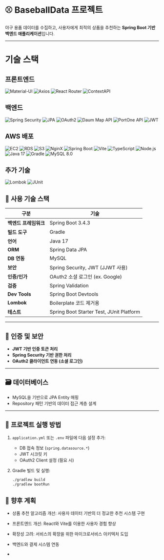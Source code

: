# ⚾ BaseballData 프로젝트

야구 용품 데이터를 수집하고, 사용자에게 최적의 상품을 추천하는 **Spring Boot 기반 백엔드 애플리케이션**입니다.

---
# 기술 스택

## 프론트엔드
![Material-UI](https://img.shields.io/badge/Material--UI-0081CB?style=flat&logo=material-ui&logoColor=white)
![Axios](https://img.shields.io/badge/Axios-5A29E4?style=flat&logo=axios&logoColor=white)
![React Router](https://img.shields.io/badge/React_Router-CA4245?style=flat&logo=react-router&logoColor=white)
![ContextAPI](https://img.shields.io/badge/ContextAPI-61DAFB?style=flat&logo=react&logoColor=black)

## 백엔드
![Spring Security](https://img.shields.io/badge/Spring_Security-6DB33F?style=flat&logo=spring-security&logoColor=white)
![JPA](https://img.shields.io/badge/JPA-6DB33F?style=flat&logo=hibernate&logoColor=white)
![OAuth2](https://img.shields.io/badge/OAuth2-000000?style=flat&logo=oauth&logoColor=white)
![Daum Map API](https://img.shields.io/badge/Daum_Map_API-FFCD00?style=flat&logo=kakao&logoColor=black)
![PortOne API](https://img.shields.io/badge/PortOne_API-FF6200?style=flat&logo=portone&logoColor=white)
![JWT](https://img.shields.io/badge/JWT-000000?style=flat&logo=json-web-tokens&logoColor=white)

## AWS 배포
![EC2](https://img.shields.io/badge/EC2-FF9900?style=flat&logo=amazon-ec2&logoColor=white)
![RDS](https://img.shields.io/badge/RDS-527FFF?style=flat&logo=amazon-rds&logoColor=white)
![S3](https://img.shields.io/badge/S3-569A31?style=flat&logo=amazon-s3&logoColor=white)
![NginX](https://img.shields.io/badge/NginX-009639?style=flat&logo=nginx&logoColor=white)
![Spring Boot](https://img.shields.io/badge/Spring_Boot-6DB33F?style=flat&logo=spring-boot&logoColor=white)
![Vite](https://img.shields.io/badge/Vite-646CFF?style=flat&logo=vite&logoColor=white)
![TypeScript](https://img.shields.io/badge/TypeScript-3178C6?style=flat&logo=typescript&logoColor=white)
![Node.js](https://img.shields.io/badge/Node.js-339933?style=flat&logo=node.js&logoColor=white)
![Java 17](https://img.shields.io/badge/Java_17-ED8B00?style=flat&logo=java&logoColor=white)
![Gradle](https://img.shields.io/badge/Gradle-02303A?style=flat&logo=gradle&logoColor=white)
![MySQL 8.0](https://img.shields.io/badge/MySQL_8.0-4479A1?style=flat&logo=mysql&logoColor=white)

## 추가 기술
![Lombok](https://img.shields.io/badge/Lombok-FF4500?style=flat&logo=lombok&logoColor=white)
![JUnit](https://img.shields.io/badge/JUnit-25A162?style=flat&logo=junit5&logoColor=white)
## 🔧 사용 기술 스택

| 구분 | 기술 |
|------|------|
| **백엔드 프레임워크** | Spring Boot 3.4.3 |
| **빌드 도구** | Gradle |
| **언어** | Java 17 |
| **ORM** | Spring Data JPA |
| **DB 연동** | MySQL |
| **보안** | Spring Security, JWT (JJWT 사용) |
| **인증/인가** | OAuth2 소셜 로그인 (ex. Google) |
| **검증** | Spring Validation |
| **Dev Tools** | Spring Boot Devtools |
| **Lombok** | Boilerplate 코드 제거용 |
| **테스트** | Spring Boot Starter Test, JUnit Platform |

---

## 🔐 인증 및 보안

- **JWT 기반 인증 토큰 처리**
- **Spring Security 기반 권한 처리**
- **OAuth2 클라이언트 연동 (소셜 로그인)**

---

## 🗃 데이터베이스

- MySQL을 기반으로 JPA Entity 매핑
- Repository 패턴 기반의 데이터 접근 계층 설계

---

## 🚀 프로젝트 실행 방법

1. `application.yml` 또는 `.env` 파일에 다음 설정 추가:
   - DB 접속 정보 (`spring.datasource.*`)
   - JWT 시크릿 키
   - OAuth2 Client 설정 (필요 시)

2. Gradle 빌드 및 실행:
   ```bash
   ./gradlew build
   ./gradlew bootRun
   ```
## 🌱 향후 계획
- 상품 추천 알고리즘 개선: 사용자 데이터 기반의 더 정교한 추천 시스템 구현

- 프론트엔드 개선: React와 Vite를 이용한 사용자 경험 향상

- 확장성 고려: 서비스의 확장을 위한 마이크로서비스 아키텍처 도입

- 백엔드와 결제 시스템 연동
- 
